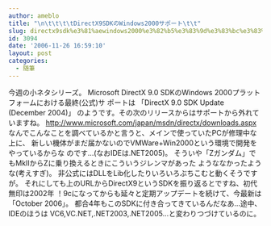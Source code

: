 ```yaml
---
author: ameblo
title: "\n\t\t\t\tDirectX9SDKのWindows2000サポート\t\t"
slug: directx9sdk%e3%81%aewindows2000%e3%82%b5%e3%83%9d%e3%83%bc%e3%83%88
id: 3094
date: '2006-11-26 16:59:10'
layout: post
categories:
  - 随筆
---
```


今週の小ネタシリーズ。 Microsoft DirectX 9.0 SDKのWindows 2000プラットフォームにおける最終(公式)サ ポートは 「DirectX 9.0 SDK Update (December 2004)」 のようです。その次のリリースからはサポートから外れていますね。 http://www.microsoft.com/japan/msdn/directx/downloads.aspx なんでこんなことを調べているかと言うと、メインで使っていたPCが修理中な上に、 新しい機体がまだ届かないのでVMWare+Win2000という環境で開発をやっているからな のです…(なおIDEは.NET2005)。 そういや「Zガンダム」でもMkIIからZに乗り換えるときにこういうジレンマがあった ようななかったような(考えすぎ)。 非公式にはDLLをLib化したりいろいろぶちこむと動くそうですが。 それにしても上のURLからDirectX9というSDKを振り返るとですね、初代無印は2002年 ！9cになってからも延々と定期アップデートを続けて、今最新は「October 2006」。 都合4年もこのSDKに付き合ってきているんだなあ…途中、IDEのほうは VC6,VC.NET,.NET2003,.NET2005...と変わりつづけているのに。
